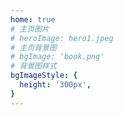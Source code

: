 ```yaml
---
home: true
# 主页图片
# heroImage: hero1.jpeg
# 主页背景图
# bgImage: 'book.png'
# 背景图样式
bgImageStyle: {
  height: '300px',
}
---
```


